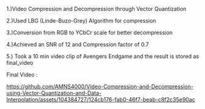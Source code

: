 1.)Video Compression and Decompression through Vector Quantization

2.)Used LBG (Linde-Buzo-Grey) Algorithm for compression

3.)Conversion from RGB to YCbCr scale for better decompression

4.)Achieved an SNR of 12 and Compression factor of 0.7

5.) Took a 10 min video clip of Avengers Endgame and the result is stored as final_video

Final Video :

https://github.com/AMNS4000/Video-Compression-and-Decompression-using-Vector-Quantization-and-Data-Interpolation/assets/104384727/124cb176-fab0-46f7-beab-c8f2c35e90ac




